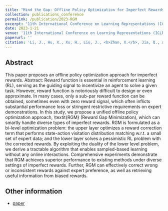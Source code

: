 ```yaml
---
title: "Mind the Gap: Offline Policy Optimization for Imperfect Rewards"
collection: publications_conference
permalink: /publication/2023-RGM
excerpt: "11th International Conference on Learning Representations (ICLR 2023)."
date: 2023-1-21
venue: '11th International Conference on Learning Representations (ICLR 2023).'
paperurl: ''
citation: 'Li, J., Hu, X., Xu, H., Liu, J., <b>Zhan, X.</b>, Jia, Q., and Zhang, Y. Q. Mind the Gap: Offline Policy Optimization for Imperfect Rewards. In <i>11th International Conference on Learning Representations (ICLR 2023)</i>.'
---
```


Abstract
---

This paper proposes an offline policy optimization approach for imperfect rewards.
Abstract: Reward function is essential in reinforcement learning (RL), serving as the guiding signal to incentivize an agent to solve a given task. However, reward function is notoriously difficult to design or even approximate. In many cases, only a sub-par reward function can be obtained, sometimes even with zero reward signal, which often inflicts substantial performance loss or stringent restrictive requirements on expert demonstrations. In this study, we propose a unified offline policy optimization approach, \textit{RGM} (Reward Gap Minimization), which can smartly handle diverse types of imperfect rewards. RGM is formulated as a bi-level optimization problem: the upper layer optimizes a reward correction term that performs state-action visitation distribution matching w.r.t. a small set of expert data; and the lower layer solves a pessimistic RL problem with the corrected rewards. By exploiting the duality of the lower level problem, we derive a tractable algorithm that enables sampled-based learning without any online interactions.  Comprehensive experiments demonstrate that RGM achieves superior performance to existing methods under diverse settings of imperfect rewards. Further, RGM can effectively correct wrong or inconsistent rewards against expert preference, as well as retrieving useful information from biased rewards.

Other information
---
* [paper](https://openreview.net/forum?id=WumysvcMvV6)
